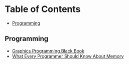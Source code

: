 # Table of Contents
* [Programming](#programming)

## Programming

* [Graphics Programming Black Book](https://www.jagregory.com/abrash-black-book/)
* [What Every Programmer Should Know About Memory](https://people.freebsd.org/~lstewart/articles/cpumemory.pdf)
